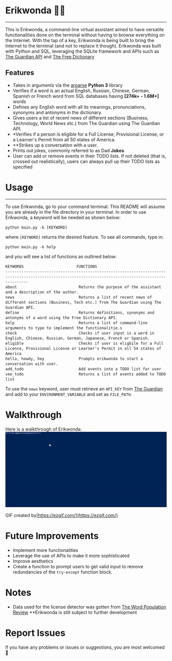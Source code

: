 # **Erikwonda** :technologist:
----------------------------------------------------------------------------------------------------------------
This is Erikwonda, a command-line virtual assistant aimed to have versatile functionalities done on the terminal 
without having to browse everything on the Internet. With the tap of a key, Erikwonda is being built to bring the 
Internet to the terminal (and not to replace it though). Erikwonda was built with Python and SQL, leveraging the SQLite framework and
APIs such as [The Guardian API](https://open-platform.theguardian.com/) and [The Free Dictionary](https://dictionaryapi.dev/) 

## Features
- Takes in arguments via the [arparse](https://docs.python.org/3/howto/argparse.html) **Python 3** library
- Verifies if a word is an actual English, Russian, Chinese, German, Spanish or French word from SQL databases having **[274k+ - 1.6M+]** 
words
- Defines any English word with all its meanings, pronunciations, synonyms and antonyms in the dictionary.
- Gives users a list of recent news of different sections (Business, Technology, World News etc.) from The Guardian using The Guardian API.
- *Verifies if a person is eligible for a Full License, Provisional License, or a Learner's Permit from all 50 states of America.
- **Strikes up a conversation with a user.
- Prints out jokes, commonly referred to as Dad **Jokes**.
- User can add or remove events in their TODO lists. If not deleted (that is, crossed out realistically), users can always pull up their TODO
lists as specified

# Usage
--------------------------------------------------------------------------------------------------------------------
To use Erikwonda, go to your command terminal. This README will assume you are already in the file directory in your terminal.
In order to use Erikwonda, a keyword will be needed as shown below:
```
python main.py -k [KEYWORD]
```
where ```[KEYWORD]``` returns the desired feature. 
To see all commands, type in:
```
python main.py -k help
```
and you will see a list of functions as outlined below:
```
KEYWORDS                       FUNCTIONS
------------------------------------------------------------------------------------------------------------------------------------------------------
about                           Returns the purpose of the assistant and a description of the author.
news                            Returns a list of recent news of different sections (Business, Tech etc.) from The Guardian using The Guardian API.
define                          Returns definitions, synonyms and antonyms of a word using the Free Dictionary API.
help                            Returns a list of command-line arguments to type to implement the functionalitie.s
check                           Checks if user input is a word in English, Chinese, Russian, German, Japanese, French or Spanish.
eligible                        Checks if user is eligbile for a Full Licence, Provisional License or Learner's Permit in all 54 states of America
hello, howdy, hey               Prompts erikwonda to start a conversation with user.
add_todo                        Add events into a TODO list for user
see_todo                        Returns a list of events added to TODO list
```

To use the ```news``` keyword, user must retrieve an ```API_KEY``` from [The Guardian](https://open-platform.theguardian.com/) and add to your ```ENVIRONMENT_VARIABLE```
and set as ```FILE_PATH```.

# Walkthrough
Here is a walkthrough of Erikwonda:
![Walkthrough](https://github.com/GodwinEke/c-lineassistantrepo/blob/master/gif/walkthrough.gif)

GIF created by[https://ezgif.com/](https://ezgif.com/)

# Future Improvements
- Implement more functionalities
- Leverage the use of APIs to make it more sophisticated
- Improve aesthetics
- Create a function to prompt users to get valid input to remove redundancies of the ```try-except``` function block.

# Notes
* Data used for the license detector was gotten from [The Word Population Review](https://worldpopulationreview.com/state-rankings/driving-age-by-state)
**Erikwonda is still subject to further development
# Report Issues
If you have any problems or issues or suggestions, you are most welcomed :handshake:
